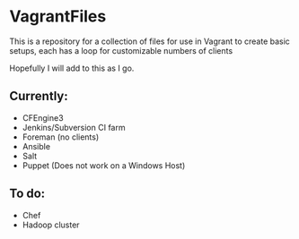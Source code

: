 # VagrantFiles
This is a repository for a collection of files for use in Vagrant to create basic setups, each has a loop for customizable numbers of clients

Hopefully I will add to this as I go.

## Currently:
- CFEngine3
- Jenkins/Subversion CI farm
- Foreman (no clients)
- Ansible
- Salt
- Puppet (Does not work on a Windows Host)

## To do:
- Chef
- Hadoop cluster
